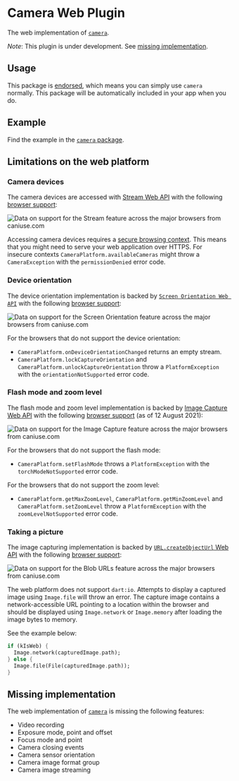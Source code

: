 # Camera Web Plugin

The web implementation of [`camera`][camera].

*Note*: This plugin is under development. See [missing implementation](#missing-implementation).

## Usage

This package is [endorsed](https://flutter.dev/docs/development/packages-and-plugins/developing-packages#endorsed-federated-plugin), which means you can simply use `camera` normally. This package will be automatically included in your app when you do.

## Example

Find the example in the [`camera` package](https://pub.dev/packages/camera#example).

## Limitations on the web platform

### Camera devices

The camera devices are accessed with [Stream Web API](https://developer.mozilla.org/en-US/docs/Web/API/Media_Streams_API) with the following [browser support](https://caniuse.com/stream):

![Data on support for the Stream feature across the major browsers from caniuse.com](https://caniuse.bitsofco.de/image/stream.png)

Accessing camera devices requires a [secure browsing context](https://developer.mozilla.org/en-US/docs/Web/Security/Secure_Contexts). This means that you might need to serve your web application over HTTPS. For insecure contexts `CameraPlatform.availableCameras` might throw a `CameraException` with the `permissionDenied` error code.

### Device orientation

The device orientation implementation is backed by [`Screen Orientation Web API`](https://www.w3.org/TR/screen-orientation/) with the following [browser support](https://caniuse.com/screen-orientation):

![Data on support for the Screen Orientation feature across the major browsers from caniuse.com](https://caniuse.bitsofco.de/image/screen-orientation.png)

For the browsers that do not support the device orientation:
- `CameraPlatform.onDeviceOrientationChanged` returns an empty stream.
- `CameraPlatform.lockCaptureOrientation` and `CameraPlatform.unlockCaptureOrientation` throw a `PlatformException` with the `orientationNotSupported` error code.

### Flash mode and zoom level

The flash mode and zoom level implementation is backed by [Image Capture Web API](https://w3c.github.io/mediacapture-image/) with the following [browser support](https://caniuse.com/mdn-api_imagecapture) (as of 12 August 2021):

![Data on support for the Image Capture feature across the major browsers from caniuse.com](https://caniuse.bitsofco.de/static/v1/mdn-api__ImageCapture-1628778966589.png) 

For the browsers that do not support the flash mode:
- `CameraPlatform.setFlashMode` throws a `PlatformException` with the `torchModeNotSupported` error code.

For the browsers that do not support the zoom level:
- `CameraPlatform.getMaxZoomLevel`, `CameraPlatform.getMinZoomLevel` and `CameraPlatform.setZoomLevel` throw a `PlatformException` with the `zoomLevelNotSupported` error code.

### Taking a picture

The image capturing implementation is backed by [`URL.createObjectUrl` Web API](https://developer.mozilla.org/en-US/docs/Web/API/URL/createObjectURL) with the following [browser support](https://caniuse.com/bloburls):

![Data on support for the Blob URLs feature across the major browsers from caniuse.com](https://caniuse.bitsofco.de/image/bloburls.png)

The web platform does not support `dart:io`. Attempts to display a captured image using `Image.file` will throw an error. The capture image contains a network-accessible URL pointing to a location within the browser and should be displayed using `Image.network` or `Image.memory` after loading the image bytes to memory.

See the example below:

```dart
if (kIsWeb) {
  Image.network(capturedImage.path);
} else {
  Image.file(File(capturedImage.path));
}
```

## Missing implementation

The web implementation of [`camera`][camera] is missing the following features:
- Video recording
- Exposure mode, point and offset
- Focus mode and point
- Camera closing events
- Camera sensor orientation
- Camera image format group
- Camera image streaming

<!-- Links -->
[camera]: https://pub.dev/packages/camera